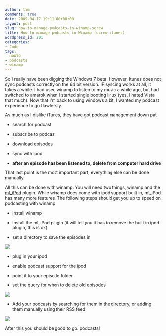 ```yaml
---
author: tim
comments: true
date: 2009-04-17 19:11:00+00:00
layout: post
slug: how-to-manage-podcasts-in-winamp-screw
title: How to manage podcasts in Winamp (screw itunes)
wordpress_id: 201
categories:
- Code
tags:
- HOWTO
- podcasts
- winamp
---
```


So I really have been digging the Windows 7 beta. However, Itunes does not sync podcasts correctly on the 64 bit version. IF syncing works at all, it takes a while. I had used winamp to listen to my music a while ago, but had switched to amarok when I started single booting linux (yes, I hated Vista that much). Now that I'm back to using windows a bit, I wanted my podcast experience to go flawlessly.  

  

As much as I dislike iTunes, they have got podcast management down pat  



  * search for podcast


  * subscribe to podcast


  * download episodes


  * sync with ipod


  * **after an episode has been listened to, delete from computer hard drive**

That last point is the most important part, everything else can be done manually  

  

All this can be done with winamp. You will need two things, winamp and the [ml_iPod](http://mlipod.sourceforge.net/?page=downloads) plugin. While winamp does come with ipod support built in, ml_iPod has many more features. The following steps should get you up to speed on podcasting with winamp  



  * install winamp


  * install the ml_iPod plugin (it will tell you it has to remove the built in ipod plugin, this is ok)


  * set a directory to save the episodes in  

  

  

  



[![](http://1.bp.blogspot.com/_Ng3QbVQfLZ8/SejSAesN5OI/AAAAAAAAbG8/i6n7ZuHGR7A/s400/1.jpg)](http://1.bp.blogspot.com/_Ng3QbVQfLZ8/SejSAesN5OI/AAAAAAAAbG8/i6n7ZuHGR7A/s1600-h/1.jpg)



  * plug in your ipod


  * enable podcast support for the ipod


  * point it to your episode folder


  * set the query for when to delete old episodes  

  

  

  



[![](http://4.bp.blogspot.com/_Ng3QbVQfLZ8/SejS5pxj2JI/AAAAAAAAbHE/zU0cecph26A/s320/2.jpg)](http://4.bp.blogspot.com/_Ng3QbVQfLZ8/SejS5pxj2JI/AAAAAAAAbHE/zU0cecph26A/s1600-h/2.jpg)



  * Add your podcasts by searching for them in the directory, or adding them manually using their RSS feed  

  

  

  



[![](http://4.bp.blogspot.com/_Ng3QbVQfLZ8/SejTsQ-8VoI/AAAAAAAAbHM/RGPUVDtoXpI/s320/3.jpg)](http://4.bp.blogspot.com/_Ng3QbVQfLZ8/SejTsQ-8VoI/AAAAAAAAbHM/RGPUVDtoXpI/s1600-h/3.jpg)


After this you should be good to go. podcasts!
